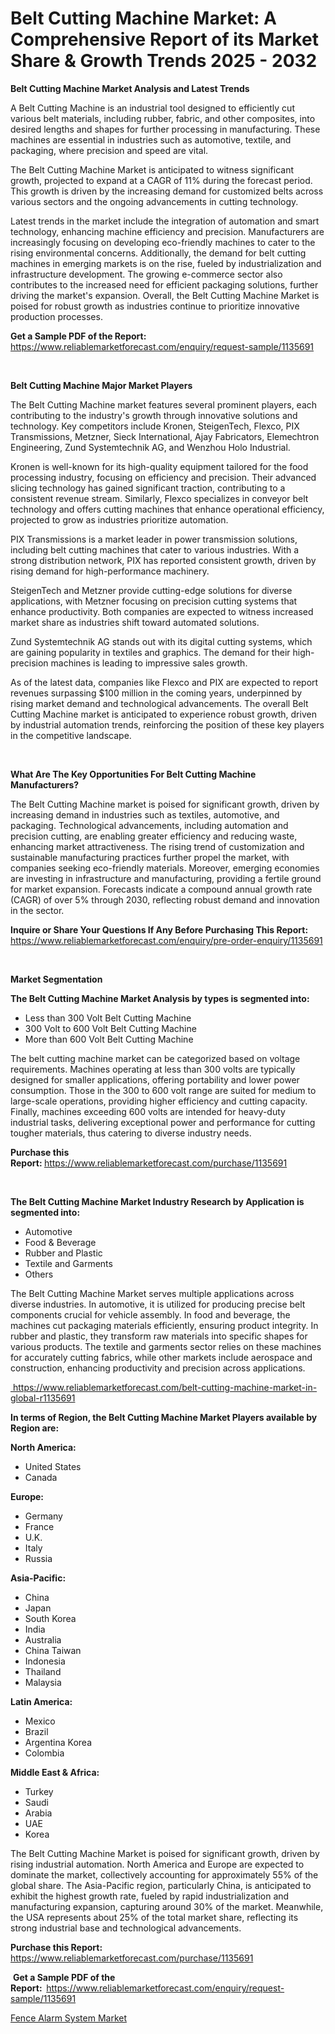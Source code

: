 <p><h1>Belt Cutting Machine Market: A Comprehensive Report of its Market Share & Growth Trends 2025 - 2032</h1></p><p><strong>Belt Cutting Machine Market Analysis and Latest Trends</strong></p>
<p><p>A Belt Cutting Machine is an industrial tool designed to efficiently cut various belt materials, including rubber, fabric, and other composites, into desired lengths and shapes for further processing in manufacturing. These machines are essential in industries such as automotive, textile, and packaging, where precision and speed are vital.</p><p>The Belt Cutting Machine Market is anticipated to witness significant growth, projected to expand at a CAGR of 11% during the forecast period. This growth is driven by the increasing demand for customized belts across various sectors and the ongoing advancements in cutting technology. </p><p>Latest trends in the market include the integration of automation and smart technology, enhancing machine efficiency and precision. Manufacturers are increasingly focusing on developing eco-friendly machines to cater to the rising environmental concerns. Additionally, the demand for belt cutting machines in emerging markets is on the rise, fueled by industrialization and infrastructure development. The growing e-commerce sector also contributes to the increased need for efficient packaging solutions, further driving the market's expansion. Overall, the Belt Cutting Machine Market is poised for robust growth as industries continue to prioritize innovative production processes.</p></p>
<p><strong>Get a Sample PDF of the Report:&nbsp;</strong> <a href="https://www.reliablemarketforecast.com/enquiry/request-sample/1135691?utm_campaign=2470&utm_medium=2&utm_source=Github&utm_content=ia&utm_term=18022025&utm_id=belt-cutting-machine">https://www.reliablemarketforecast.com/enquiry/request-sample/1135691</a></p>
<p>&nbsp;</p>
<p><strong>Belt Cutting Machine Major Market Players</strong></p>
<p><p>The Belt Cutting Machine market features several prominent players, each contributing to the industry's growth through innovative solutions and technology. Key competitors include Kronen, SteigenTech, Flexco, PIX Transmissions, Metzner, Sieck International, Ajay Fabricators, Elemechtron Engineering, Zund Systemtechnik AG, and Wenzhou Holo Industrial.</p><p>Kronen is well-known for its high-quality equipment tailored for the food processing industry, focusing on efficiency and precision. Their advanced slicing technology has gained significant traction, contributing to a consistent revenue stream. Similarly, Flexco specializes in conveyor belt technology and offers cutting machines that enhance operational efficiency, projected to grow as industries prioritize automation.</p><p>PIX Transmissions is a market leader in power transmission solutions, including belt cutting machines that cater to various industries. With a strong distribution network, PIX has reported consistent growth, driven by rising demand for high-performance machinery. </p><p>SteigenTech and Metzner provide cutting-edge solutions for diverse applications, with Metzner focusing on precision cutting systems that enhance productivity. Both companies are expected to witness increased market share as industries shift toward automated solutions.</p><p>Zund Systemtechnik AG stands out with its digital cutting systems, which are gaining popularity in textiles and graphics. The demand for their high-precision machines is leading to impressive sales growth. </p><p>As of the latest data, companies like Flexco and PIX are expected to report revenues surpassing $100 million in the coming years, underpinned by rising market demand and technological advancements. The overall Belt Cutting Machine market is anticipated to experience robust growth, driven by industrial automation trends, reinforcing the position of these key players in the competitive landscape.</p></p>
<p>&nbsp;</p>
<p><strong>What Are The Key Opportunities For Belt Cutting Machine Manufacturers?</strong></p>
<p><p>The Belt Cutting Machine market is poised for significant growth, driven by increasing demand in industries such as textiles, automotive, and packaging. Technological advancements, including automation and precision cutting, are enabling greater efficiency and reducing waste, enhancing market attractiveness. The rising trend of customization and sustainable manufacturing practices further propel the market, with companies seeking eco-friendly materials. Moreover, emerging economies are investing in infrastructure and manufacturing, providing a fertile ground for market expansion. Forecasts indicate a compound annual growth rate (CAGR) of over 5% through 2030, reflecting robust demand and innovation in the sector.</p></p>
<p><strong>Inquire or Share Your Questions If Any Before Purchasing This Report:</strong> <a href="https://www.reliablemarketforecast.com/enquiry/pre-order-enquiry/1135691?utm_campaign=2470&utm_medium=2&utm_source=Github&utm_content=ia&utm_term=18022025&utm_id=belt-cutting-machine">https://www.reliablemarketforecast.com/enquiry/pre-order-enquiry/1135691</a></p>
<p>&nbsp;</p>
<p><strong>Market Segmentation</strong></p>
<p><strong>The Belt Cutting Machine Market Analysis by types is segmented into:</strong></p>
<p><ul><li>Less than 300 Volt Belt Cutting Machine</li><li>300 Volt to 600 Volt Belt Cutting Machine</li><li>More than 600 Volt Belt Cutting Machine</li></ul></p>
<p><p>The belt cutting machine market can be categorized based on voltage requirements. Machines operating at less than 300 volts are typically designed for smaller applications, offering portability and lower power consumption. Those in the 300 to 600 volt range are suited for medium to large-scale operations, providing higher efficiency and cutting capacity. Finally, machines exceeding 600 volts are intended for heavy-duty industrial tasks, delivering exceptional power and performance for cutting tougher materials, thus catering to diverse industry needs.</p></p>
<p><strong>Purchase this Report:&nbsp;</strong><a href="https://www.reliablemarketforecast.com/purchase/1135691?utm_campaign=2470&utm_medium=2&utm_source=Github&utm_content=ia&utm_term=18022025&utm_id=belt-cutting-machine">https://www.reliablemarketforecast.com/purchase/1135691</a></p>
<p>&nbsp;</p>
<p><strong>The Belt Cutting Machine Market Industry Research by Application is segmented into:</strong></p>
<p><ul><li>Automotive</li><li>Food & Beverage</li><li>Rubber and Plastic</li><li>Textile and Garments</li><li>Others</li></ul></p>
<p><p>The Belt Cutting Machine Market serves multiple applications across diverse industries. In automotive, it is utilized for producing precise belt components crucial for vehicle assembly. In food and beverage, the machines cut packaging materials efficiently, ensuring product integrity. In rubber and plastic, they transform raw materials into specific shapes for various products. The textile and garments sector relies on these machines for accurately cutting fabrics, while other markets include aerospace and construction, enhancing productivity and precision across applications.</p></p>
<p><a href="https://www.reliablemarketforecast.com/belt-cutting-machine-market-in-global-r1135691?utm_campaign=2470&utm_medium=2&utm_source=Github&utm_content=ia&utm_term=18022025&utm_id=belt-cutting-machine">&nbsp;https://www.reliablemarketforecast.com/belt-cutting-machine-market-in-global-r1135691</a></p>
<p><strong>In terms of Region, the Belt Cutting Machine Market Players available by Region are:</strong></p>
<p>
    <p> <strong> North America: </strong>
        <ul>
            <li>United States</li>
            <li>Canada</li>
        </ul>
        </p> 
    <p> <strong> Europe: </strong>
        <ul>
            <li>Germany</li>
            <li>France</li>
            <li>U.K.</li>
            <li>Italy</li>
            <li>Russia</li>
        </ul>
        </p> 
    <p> <strong> Asia-Pacific: </strong>
        <ul>
            <li>China</li>
            <li>Japan</li>
            <li>South Korea</li>
            <li>India</li>
            <li>Australia</li>
            <li>China Taiwan</li>
            <li>Indonesia</li>
            <li>Thailand</li>
            <li>Malaysia</li>
        </ul>
        </p> 
    <p> <strong> Latin America: </strong>
        <ul>
            <li>Mexico</li>
            <li>Brazil</li>
            <li>Argentina Korea</li>
            <li>Colombia</li>
        </ul>
        </p> 
    <p> <strong> Middle East & Africa: </strong>
        <ul>
            <li>Turkey</li>
            <li>Saudi</li>
            <li>Arabia</li>
            <li>UAE</li>
            <li>Korea</li>
        </ul>
    </p>
    </p>
<p><p>The Belt Cutting Machine Market is poised for significant growth, driven by rising industrial automation. North America and Europe are expected to dominate the market, collectively accounting for approximately 55% of the global share. The Asia-Pacific region, particularly China, is anticipated to exhibit the highest growth rate, fueled by rapid industrialization and manufacturing expansion, capturing around 30% of the market. Meanwhile, the USA represents about 25% of the total market share, reflecting its strong industrial base and technological advancements.</p></p>
<p><strong>Purchase this Report: </strong><a href="https://www.reliablemarketforecast.com/purchase/1135691?utm_campaign=2470&utm_medium=2&utm_source=Github&utm_content=ia&utm_term=18022025&utm_id=belt-cutting-machine">https://www.reliablemarketforecast.com/purchase/1135691</a></p>
<p>&nbsp;<strong>Get a Sample PDF of the Report:&nbsp;&nbsp;</strong><a href="https://www.reliablemarketforecast.com/enquiry/request-sample/1135691?utm_campaign=2470&utm_medium=2&utm_source=Github&utm_content=ia&utm_term=18022025&utm_id=belt-cutting-machine">https://www.reliablemarketforecast.com/enquiry/request-sample/1135691</a></p>
<p><strong></strong></p>
<p><p><a href="https://github.com/yankimber90yankim/Market-Research-Report-List-1/blob/main/fence-alarm-system-market.md?utm_campaign=2470&utm_medium=2&utm_source=Github&utm_content=ia&utm_term=18022025&utm_id=belt-cutting-machine">Fence Alarm System Market</a></p></p>